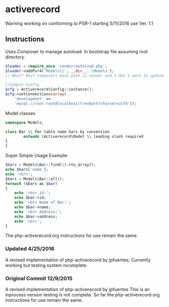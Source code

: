 # activerecord

Warning working on conforming to PSR-1 starting 5/11/2016 use Ver. 1.1

## Instructions

Uses Composer to manage autoload.
In bootstrap file assuming root directory.
```php
$loader = require_once 'vendor/autoload.php';
$loader->addPsr4('Models\\', __dir__.'\Models');
// What? Why? Composers base path is vendor and I don't want to update Composer for every new Model.

//Simple Config
$cfg = Activerecord\Config::instance();
$cfg->setConnections(array(
    'development' =>
    'mysql://root:root@localhost/treebark?charset=utf8'));
```
Model classes
```php
namespace Models;

class Bar \\ for table name bars by convention
        extends \Activerecord\Model \\ leading slash required
{
}
```
Super Simple Usage Example:
```php
$bars = Models\Bar::find(1)->to_array();
echo $bars['name'];
echo '<br>';
$bars = Models\Bar::all();
foreach ($bars as $bar)
{
    echo '<br> id:';
    echo $bar->id;
    echo '<br> Name of Bar:';
    echo $bar->name;
    echo '<br> Address:';
    echo $bar->address;
    echo '<br>';
}
```
The php-activerecord.org instructions for use remain the same.

### Updated 4/25/2016
A revised implementation of php-activerecord by jpfuentes;
Currently working but testing system incomplete.

### Original Commit 12/9/2015
A revised implementation of php-activerecord by jpfuentes
This is an inprocess version testing is not complete.
So far the php-activerecord.org instructions for use remain the same.
